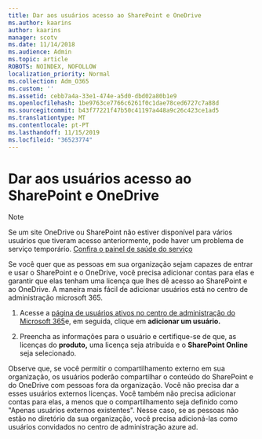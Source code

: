 ```yaml
---
title: Dar aos usuários acesso ao SharePoint e OneDrive
ms.author: kaarins
author: kaarins
manager: scotv
ms.date: 11/14/2018
ms.audience: Admin
ms.topic: article
ROBOTS: NOINDEX, NOFOLLOW
localization_priority: Normal
ms.collection: Adm_O365
ms.custom: ''
ms.assetid: cebb7a4a-33e1-474e-a5d0-dbd02a80b1e9
ms.openlocfilehash: 1be9763ce7766c6261f0c1dae78ced6727c7a88d
ms.sourcegitcommit: b43f77221f47b50c41197a448a9c26c423ce1ad5
ms.translationtype: MT
ms.contentlocale: pt-PT
ms.lasthandoff: 11/15/2019
ms.locfileid: "36523774"
---
```

# <a name="give-users-access-to-sharepoint-and-onedrive"></a>Dar aos usuários acesso ao SharePoint e OneDrive

> [!NOTE]
> Se um site OneDrive ou SharePoint não estiver disponível para vários usuários que tiveram acesso anteriormente, pode haver um problema de serviço temporário. [Confira o painel de saúde do serviço](https://portal.office.com/adminportal/home#/servicehealth)
  
Se você quer que as pessoas em sua organização sejam capazes de entrar e usar o SharePoint e o OneDrive, você precisa adicionar contas para elas e garantir que elas tenham uma licença que lhes dê acesso ao SharePoint e ao OneDrive. A maneira mais fácil de adicionar usuários está no centro de administração microsoft 365.
  
1. Acesse a [página de usuários ativos no centro de administração do Microsoft 365](https://portal.office.com/adminportal/home#/users)e, em seguida, clique em **adicionar um usuário.**
    
2. Preencha as informações para o usuário e certifique-se de que, as licenças do **produto,** uma licença seja atribuída e o **SharePoint Online** seja selecionado. 
    
Observe que, se você permitir o compartilhamento externo em sua organização, os usuários poderão compartilhar o conteúdo do SharePoint e do OneDrive com pessoas fora da organização. Você não precisa dar a esses usuários externos licenças. Você também não precisa adicionar contas para elas, a menos que o compartilhamento seja definido como "Apenas usuários externos existentes". Nesse caso, se as pessoas não estão no diretório da sua organização, você precisa adicioná-las como usuários convidados no centro de administração azure ad.
  

